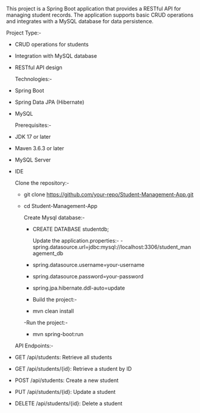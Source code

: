 This project is a Spring Boot application that provides a RESTful API for managing student records. The application supports basic CRUD operations and integrates with a MySQL database for data persistence.

Project Type:-
- CRUD operations for students
- Integration with MySQL database
- RESTful API design

  Technologies:-
- Spring Boot
- Spring Data JPA (Hibernate)
- MySQL

  Prerequisites:-
- JDK 17 or later
- Maven 3.6.3 or later
- MySQL Server
- IDE

  Clone the repository:-
  - git clone https://github.com/your-repo/Student-Management-App.git
  - cd Student-Management-App
 
    Create Mysql database:-
    - CREATE DATABASE studentdb;
   
      Update the application.properties:-
      -spring.datasource.url=jdbc:mysql://localhost:3306/student_management_db
     - spring.datasource.username=your-username
     - spring.datasource.password=your-password
     - spring.jpa.hibernate.ddl-auto=update
   
     - Build the project:-
     - mvn clean install

      -Run the project:-
     - mvn spring-boot:run




  API Endpoints:-
- GET /api/students: Retrieve all students
- GET /api/students/{id}: Retrieve a student by ID
- POST /api/students: Create a new student
- PUT /api/students/{id}: Update a student
- DELETE /api/students/{id}: Delete a student
